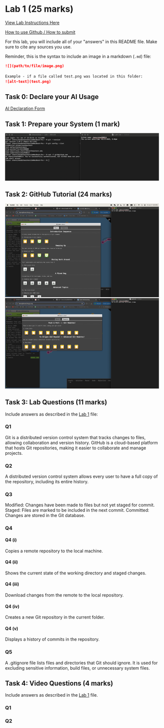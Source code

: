 # Lab 1 (25 marks)

[View Lab Instructions Here](L1.md)

[How to use Github / How to submit](https://parsa-rajabi.github.io/CS-5500/#/labs?id=github-classroom)

For this lab, you will include all of your "answers" in this README file. Make sure to cite any sources you use. 

Reminder, this is the syntax to include an image in a markdown (`.md`) file:
```markdown
![](path/to/file/image.png)

Example - if a file called test.png was located in this folder:
![alt-text](test.png)
```

## Task 0: Declare your AI Usage

[AI Declaration Form](https://github.com/CS-5500-SPRING-2025/lab-1-chenxizhao960614/blob/main/L1_AI_Declaration_Chenxi_Zhao_002207967.pdf)


## Task 1: Prepare your System (1 mark)

![](https://github.com/CS-5500-SPRING-2025/lab-1-chenxizhao960614/blob/main/images/Task1.png)

## Task 2: GitHub Tutorial (24 marks)

![](https://github.com/CS-5500-SPRING-2025/lab-1-chenxizhao960614/blob/main/images/Task2_1.png)
![](https://github.com/CS-5500-SPRING-2025/lab-1-chenxizhao960614/blob/main/images/Task2_2.png)


## Task 3: Lab Questions (11 marks)

Include answers as described in the [Lab 1](L1.md) file:

### Q1
Git is a distributed version control system that tracks changes to files, allowing collaboration and version history. GitHub is a cloud-based platform that hosts Git repositories, making it easier to collaborate and manage projects.

### Q2
A distributed version control system allows every user to have a full copy of the repository, including its entire history. 

### Q3
Modified: Changes have been made to files but not yet staged for commit.
Staged: Files are marked to be included in the next commit.
Committed: Changes are stored in the Git database.

### Q4

#### Q4 (i)
Copies a remote repository to the local machine.

#### Q4 (ii)
Shows the current state of the working directory and staged changes.

#### Q4 (iii)
Download changes from the remote to the local repository. 

#### Q4 (iv)
Creates a new Git repository in the current folder.

#### Q4 (v)
Displays a history of commits in the repository.

### Q5
A .gitignore file lists files and directories that Git should ignore. It is used for excluding sensitive information, build files, or unnecessary system files.

## Task 4: Video Questions (4 marks)

Include answers as described in the [Lab 1](L1.md) file.

### Q1

### Q2
